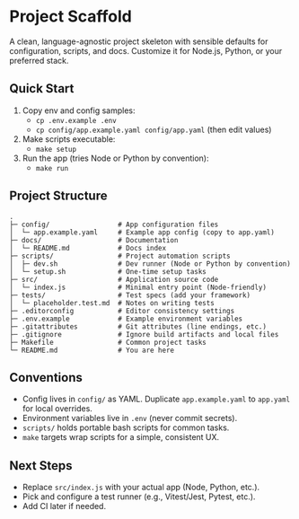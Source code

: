 # Project Scaffold

A clean, language-agnostic project skeleton with sensible defaults for configuration, scripts, and docs. Customize it for Node.js, Python, or your preferred stack.

## Quick Start

1. Copy env and config samples:
   - `cp .env.example .env`
   - `cp config/app.example.yaml config/app.yaml` (then edit values)
2. Make scripts executable:
   - `make setup`
3. Run the app (tries Node or Python by convention):
   - `make run`

## Project Structure

```
.
├─ config/                 # App configuration files
│  └─ app.example.yaml     # Example app config (copy to app.yaml)
├─ docs/                   # Documentation
│  └─ README.md            # Docs index
├─ scripts/                # Project automation scripts
│  ├─ dev.sh               # Dev runner (Node or Python by convention)
│  └─ setup.sh             # One-time setup tasks
├─ src/                    # Application source code
│  └─ index.js             # Minimal entry point (Node-friendly)
├─ tests/                  # Test specs (add your framework)
│  └─ placeholder.test.md  # Notes on writing tests
├─ .editorconfig           # Editor consistency settings
├─ .env.example            # Example environment variables
├─ .gitattributes          # Git attributes (line endings, etc.)
├─ .gitignore              # Ignore build artifacts and local files
├─ Makefile                # Common project tasks
└─ README.md               # You are here
```

## Conventions

- Config lives in `config/` as YAML. Duplicate `app.example.yaml` to `app.yaml` for local overrides.
- Environment variables live in `.env` (never commit secrets).
- `scripts/` holds portable bash scripts for common tasks.
- `make` targets wrap scripts for a simple, consistent UX.

## Next Steps

- Replace `src/index.js` with your actual app (Node, Python, etc.).
- Pick and configure a test runner (e.g., Vitest/Jest, Pytest, etc.).
- Add CI later if needed.

